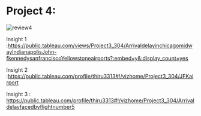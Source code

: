 # Project 4:

![review4](https://user-images.githubusercontent.com/36688218/47256173-20ca1700-d499-11e8-9ac6-94708792ed97.png)

Insight 1 :https://public.tableau.com/views/Project3_304/ArrivaldelayinchicagomidwayIndianapolisJohn-fkennedysanfranciscoYellowstoneairports?:embed=y&:display_count=yes

Insight 2 :https://public.tableau.com/profile/thiru3313#!/vizhome/Project3_304/JFKairport

Insight 3 : https://public.tableau.com/profile/thiru3313#!/vizhome/Project3_304/Arrivaldelayfacedbyflightnumber5
